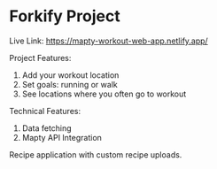 # Forkify Project

Live Link: https://mapty-workout-web-app.netlify.app/

Project Features:
1. Add your workout location
2. Set goals: running or walk
3. See locations where you often go to workout

Technical Features:
1. Data fetching
2. Mapty API Integration

Recipe application with custom recipe uploads.
